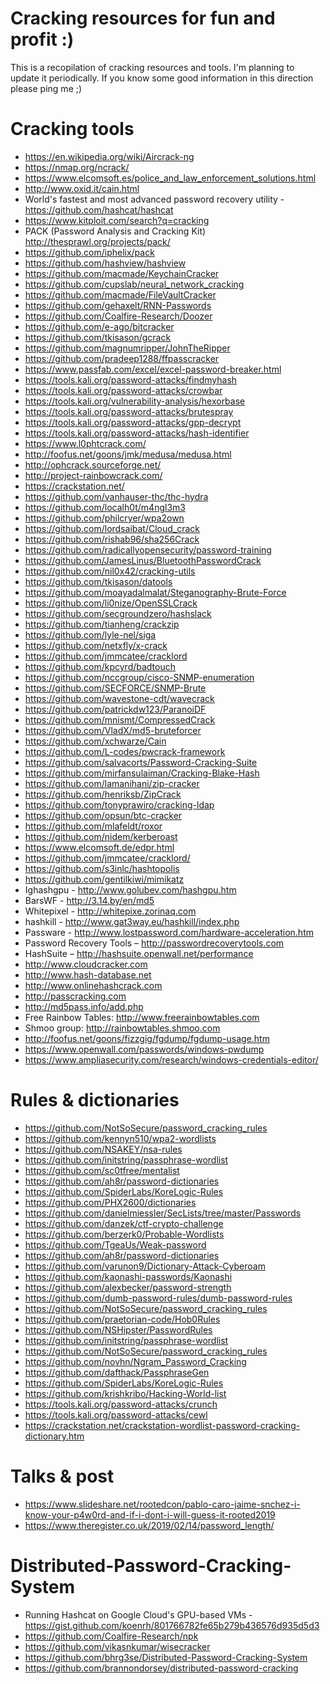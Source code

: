 # Cracking resources for fun and profit :)

This is a recopilation of cracking resources and tools. I'm planning to update it periodically. If you know some good information in this direction please ping me ;)

# Cracking tools

* https://en.wikipedia.org/wiki/Aircrack-ng
* https://nmap.org/ncrack/
* https://www.elcomsoft.es/police_and_law_enforcement_solutions.html
* http://www.oxid.it/cain.html
* World's fastest and most advanced password recovery utility - https://github.com/hashcat/hashcat
* https://www.kitploit.com/search?q=cracking	
* PACK (Password Analysis and Cracking Kit) http://thesprawl.org/projects/pack/
* https://github.com/iphelix/pack
* https://github.com/hashview/hashview
* https://github.com/macmade/KeychainCracker
* https://github.com/cupslab/neural_network_cracking
* https://github.com/macmade/FileVaultCracker
* https://github.com/gehaxelt/RNN-Passwords
* https://github.com/Coalfire-Research/Doozer
* https://github.com/e-ago/bitcracker
* https://github.com/tkisason/gcrack
* https://github.com/magnumripper/JohnTheRipper
* https://github.com/pradeep1288/ffpasscracker
* https://www.passfab.com/excel/excel-password-breaker.html
* https://tools.kali.org/password-attacks/findmyhash
* https://tools.kali.org/password-attacks/crowbar
* https://tools.kali.org/vulnerability-analysis/hexorbase
* https://tools.kali.org/password-attacks/brutespray
* https://tools.kali.org/password-attacks/gpp-decrypt
* https://tools.kali.org/password-attacks/hash-identifier
* https://www.l0phtcrack.com/
* http://foofus.net/goons/jmk/medusa/medusa.html
* http://ophcrack.sourceforge.net/
* http://project-rainbowcrack.com/
* https://crackstation.net/
* https://github.com/vanhauser-thc/thc-hydra
* https://github.com/localh0t/m4ngl3m3
* https://github.com/philcryer/wpa2own
* https://github.com/lordsaibat/Cloud_crack
* https://github.com/rishab96/sha256Crack
* https://github.com/radicallyopensecurity/password-training
* https://github.com/JamesLinus/BluetoothPasswordCrack
* https://github.com/nil0x42/cracking-utils
* https://github.com/tkisason/datools
* https://github.com/moayadalmalat/Steganography-Brute-Force
* https://github.com/li0nize/OpenSSLCrack
* https://github.com/secgroundzero/hashslack
* https://github.com/tianheng/crackzip
* https://github.com/lyle-nel/siga
* https://github.com/netxfly/x-crack
* https://github.com/jmmcatee/cracklord
* https://github.com/kpcyrd/badtouch
* https://github.com/nccgroup/cisco-SNMP-enumeration
* https://github.com/SECFORCE/SNMP-Brute
* https://github.com/wavestone-cdt/wavecrack
* https://github.com/patrickdw123/ParanoiDF
* https://github.com/mnismt/CompressedCrack
* https://github.com/VladX/md5-bruteforcer
* https://github.com/xchwarze/Cain
* https://github.com/L-codes/pwcrack-framework
* https://github.com/salvacorts/Password-Cracking-Suite
* https://github.com/mirfansulaiman/Cracking-Blake-Hash
* https://github.com/lamanihani/zip-cracker
* https://github.com/henriksb/ZipCrack
* https://github.com/tonyprawiro/cracking-ldap
* https://github.com/opsun/btc-cracker
* https://github.com/mlafeldt/roxor
* https://github.com/nidem/kerberoast
* https://www.elcomsoft.de/edpr.html
* https://github.com/jmmcatee/cracklord/
* https://github.com/s3inlc/hashtopolis
* https://github.com/gentilkiwi/mimikatz
* Ighashgpu - http://www.golubev.com/hashgpu.htm 
* BarsWF - http://3.14.by/en/md5
* Whitepixel - http://whitepixe.zorinaq.com 
* hashkill - http://www.gat3way.eu/hashkill/index.php
* Passware - http://www.lostpassword.com/hardware-acceleration.htm
* Password Recovery Tools – http://passwordrecoverytools.com
* HashSuite – http://hashsuite.openwall.net/performance
* http://www.cloudcracker.com
* http://www.hash-database.net
* http://www.onlinehashcrack.com
* http://passcracking.com
* http://md5pass.info/add.php
* Free Rainbow Tables: http://www.freerainbowtables.com
* Shmoo group: http://rainbowtables.shmoo.com
* http://foofus.net/goons/fizzgig/fgdump/fgdump-usage.htm
* https://www.openwall.com/passwords/windows-pwdump
* https://www.ampliasecurity.com/research/windows-credentials-editor/

# Rules & dictionaries

* https://github.com/NotSoSecure/password_cracking_rules
* https://github.com/kennyn510/wpa2-wordlists
* https://github.com/NSAKEY/nsa-rules
* https://github.com/initstring/passphrase-wordlist
* https://github.com/sc0tfree/mentalist
* https://github.com/ah8r/password-dictionaries
* https://github.com/SpiderLabs/KoreLogic-Rules
* https://github.com/PHX2600/dictionaries
* https://github.com/danielmiessler/SecLists/tree/master/Passwords
* https://github.com/danzek/ctf-crypto-challenge
* https://github.com/berzerk0/Probable-Wordlists
* https://github.com/TgeaUs/Weak-password
* https://github.com/ah8r/password-dictionaries
* https://github.com/varunon9/Dictionary-Attack-Cyberoam
* https://github.com/kaonashi-passwords/Kaonashi
* https://github.com/alexbecker/password-strength
* https://github.com/dumb-password-rules/dumb-password-rules
* https://github.com/NotSoSecure/password_cracking_rules
* https://github.com/praetorian-code/Hob0Rules
* https://github.com/NSHipster/PasswordRules
* https://github.com/initstring/passphrase-wordlist
* https://github.com/NotSoSecure/password_cracking_rules
* https://github.com/novhn/Ngram_Password_Cracking
* https://github.com/dafthack/PassphraseGen
* https://github.com/SpiderLabs/KoreLogic-Rules
* https://github.com/krishkribo/Hacking-World-list
* https://tools.kali.org/password-attacks/crunch
* https://tools.kali.org/password-attacks/cewl
* https://crackstation.net/crackstation-wordlist-password-cracking-dictionary.htm


# Talks & post
* https://www.slideshare.net/rootedcon/pablo-caro-jaime-snchez-i-know-your-p4w0rd-and-if-i-dont-i-will-guess-it-rooted2019
* https://www.theregister.co.uk/2019/02/14/password_length/

# Distributed-Password-Cracking-System

* Running Hashcat on Google Cloud's GPU-based VMs - https://gist.github.com/koenrh/801766782fe65b279b436576d935d5d3
* https://github.com/Coalfire-Research/npk
* https://github.com/vikasnkumar/wisecracker
* https://github.com/bhrg3se/Distributed-Password-Cracking-System
* https://github.com/brannondorsey/distributed-password-cracking







